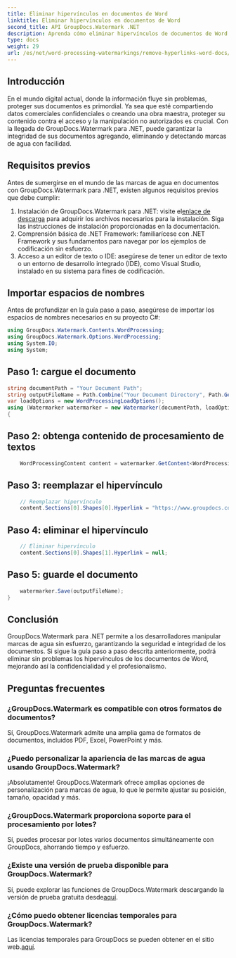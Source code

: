 ```yaml
---
title: Eliminar hipervínculos en documentos de Word
linktitle: Eliminar hipervínculos en documentos de Word
second_title: API GroupDocs.Watermark .NET
description: Aprenda cómo eliminar hipervínculos de documentos de Word usando GroupDocs.Watermark para .NET. Mejore la seguridad de los documentos sin esfuerzo.
type: docs
weight: 29
url: /es/net/word-processing-watermarkings/remove-hyperlinks-word-docs/
---
```

## Introducción
En el mundo digital actual, donde la información fluye sin problemas, proteger sus documentos es primordial. Ya sea que esté compartiendo datos comerciales confidenciales o creando una obra maestra, proteger su contenido contra el acceso y la manipulación no autorizados es crucial. Con la llegada de GroupDocs.Watermark para .NET, puede garantizar la integridad de sus documentos agregando, eliminando y detectando marcas de agua con facilidad.
## Requisitos previos
Antes de sumergirse en el mundo de las marcas de agua en documentos con GroupDocs.Watermark para .NET, existen algunos requisitos previos que debe cumplir:
1.  Instalación de GroupDocs.Watermark para .NET: visite el[enlace de descarga](https://releases.groupdocs.com/Watermark/net/) para adquirir los archivos necesarios para la instalación. Siga las instrucciones de instalación proporcionadas en la documentación.
2. Comprensión básica de .NET Framework: familiarícese con .NET Framework y sus fundamentos para navegar por los ejemplos de codificación sin esfuerzo.
3. Acceso a un editor de texto o IDE: asegúrese de tener un editor de texto o un entorno de desarrollo integrado (IDE), como Visual Studio, instalado en su sistema para fines de codificación.

## Importar espacios de nombres
Antes de profundizar en la guía paso a paso, asegúrese de importar los espacios de nombres necesarios en su proyecto C#:
```csharp
using GroupDocs.Watermark.Contents.WordProcessing;
using GroupDocs.Watermark.Options.WordProcessing;
using System.IO;
using System;
```
## Paso 1: cargue el documento
```csharp
string documentPath = "Your Document Path";
string outputFileName = Path.Combine("Your Document Directory", Path.GetFileName(documentPath));
var loadOptions = new WordProcessingLoadOptions();
using (Watermarker watermarker = new Watermarker(documentPath, loadOptions))
{
```
## Paso 2: obtenga contenido de procesamiento de textos
```csharp
    WordProcessingContent content = watermarker.GetContent<WordProcessingContent>();
```
## Paso 3: reemplazar el hipervínculo
```csharp
    // Reemplazar hipervínculo
    content.Sections[0].Shapes[0].Hyperlink = "https://www.groupdocs.com/”;
```
## Paso 4: eliminar el hipervínculo
```csharp
    // Eliminar hipervínculo
    content.Sections[0].Shapes[1].Hyperlink = null;
```
## Paso 5: guarde el documento
```csharp
    watermarker.Save(outputFileName);
}
```

## Conclusión
GroupDocs.Watermark para .NET permite a los desarrolladores manipular marcas de agua sin esfuerzo, garantizando la seguridad e integridad de los documentos. Si sigue la guía paso a paso descrita anteriormente, podrá eliminar sin problemas los hipervínculos de los documentos de Word, mejorando así la confidencialidad y el profesionalismo.
## Preguntas frecuentes
### ¿GroupDocs.Watermark es compatible con otros formatos de documentos?
Sí, GroupDocs.Watermark admite una amplia gama de formatos de documentos, incluidos PDF, Excel, PowerPoint y más.
### ¿Puedo personalizar la apariencia de las marcas de agua usando GroupDocs.Watermark?
¡Absolutamente! GroupDocs.Watermark ofrece amplias opciones de personalización para marcas de agua, lo que le permite ajustar su posición, tamaño, opacidad y más.
### ¿GroupDocs.Watermark proporciona soporte para el procesamiento por lotes?
Sí, puedes procesar por lotes varios documentos simultáneamente con GroupDocs, ahorrando tiempo y esfuerzo.
### ¿Existe una versión de prueba disponible para GroupDocs.Watermark?
 Sí, puede explorar las funciones de GroupDocs.Watermark descargando la versión de prueba gratuita desde[aquí](https://releases.groupdocs.com/).
### ¿Cómo puedo obtener licencias temporales para GroupDocs.Watermark?
 Las licencias temporales para GroupDocs se pueden obtener en el sitio web.[aquí](https://purchase.groupdocs.com/temporary-license/).